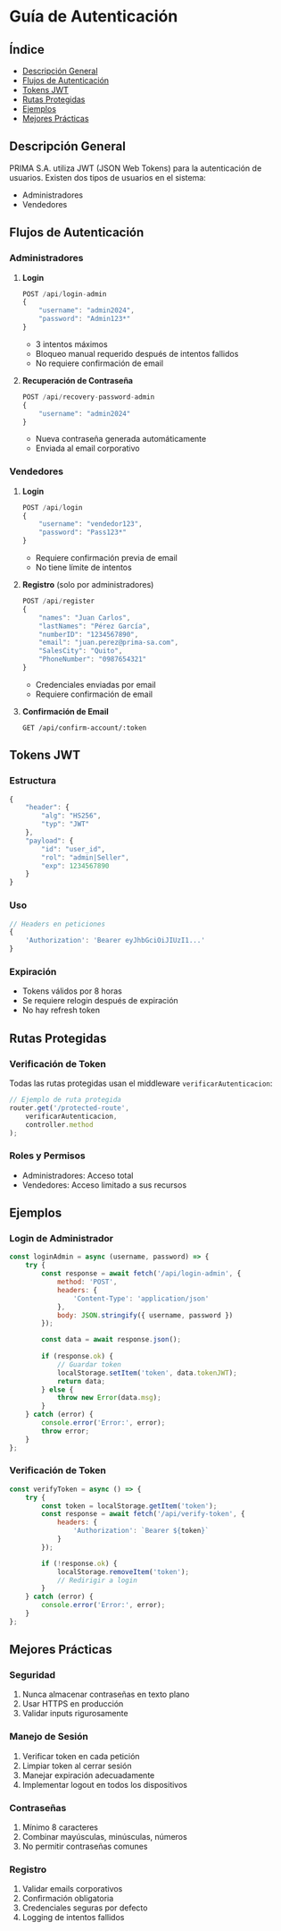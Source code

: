 # Guía de Autenticación

## Índice
- [Descripción General](#descripción-general)
- [Flujos de Autenticación](#flujos-de-autenticación)
- [Tokens JWT](#tokens-jwt)
- [Rutas Protegidas](#rutas-protegidas)
- [Ejemplos](#ejemplos)
- [Mejores Prácticas](#mejores-prácticas)

## Descripción General
PRIMA S.A. utiliza JWT (JSON Web Tokens) para la autenticación de usuarios. Existen dos tipos de usuarios en el sistema:
- Administradores
- Vendedores

## Flujos de Autenticación

### Administradores
1. **Login**
   ```javascript
   POST /api/login-admin
   {
       "username": "admin2024",
       "password": "Admin123*"
   }
   ```
   - 3 intentos máximos
   - Bloqueo manual requerido después de intentos fallidos
   - No requiere confirmación de email

2. **Recuperación de Contraseña**
   ```javascript
   POST /api/recovery-password-admin
   {
       "username": "admin2024"
   }
   ```
   - Nueva contraseña generada automáticamente
   - Enviada al email corporativo

### Vendedores
1. **Login**
   ```javascript
   POST /api/login
   {
       "username": "vendedor123",
       "password": "Pass123*"
   }
   ```
   - Requiere confirmación previa de email
   - No tiene límite de intentos

2. **Registro** (solo por administradores)
   ```javascript
   POST /api/register
   {
       "names": "Juan Carlos",
       "lastNames": "Pérez García",
       "numberID": "1234567890",
       "email": "juan.perez@prima-sa.com",
       "SalesCity": "Quito",
       "PhoneNumber": "0987654321"
   }
   ```
   - Credenciales enviadas por email
   - Requiere confirmación de email

3. **Confirmación de Email**
   ```
   GET /api/confirm-account/:token
   ```

## Tokens JWT

### Estructura
```javascript
{
    "header": {
        "alg": "HS256",
        "typ": "JWT"
    },
    "payload": {
        "id": "user_id",
        "rol": "admin|Seller",
        "exp": 1234567890
    }
}
```

### Uso
```javascript
// Headers en peticiones
{
    'Authorization': 'Bearer eyJhbGciOiJIUzI1...'
}
```

### Expiración
- Tokens válidos por 8 horas
- Se requiere relogin después de expiración
- No hay refresh token

## Rutas Protegidas

### Verificación de Token
Todas las rutas protegidas usan el middleware `verificarAutenticacion`:

```javascript
// Ejemplo de ruta protegida
router.get('/protected-route', 
    verificarAutenticacion, 
    controller.method
);
```

### Roles y Permisos
- Administradores: Acceso total
- Vendedores: Acceso limitado a sus recursos

## Ejemplos

### Login de Administrador
```javascript
const loginAdmin = async (username, password) => {
    try {
        const response = await fetch('/api/login-admin', {
            method: 'POST',
            headers: {
                'Content-Type': 'application/json'
            },
            body: JSON.stringify({ username, password })
        });

        const data = await response.json();
        
        if (response.ok) {
            // Guardar token
            localStorage.setItem('token', data.tokenJWT);
            return data;
        } else {
            throw new Error(data.msg);
        }
    } catch (error) {
        console.error('Error:', error);
        throw error;
    }
};
```

### Verificación de Token
```javascript
const verifyToken = async () => {
    try {
        const token = localStorage.getItem('token');
        const response = await fetch('/api/verify-token', {
            headers: {
                'Authorization': `Bearer ${token}`
            }
        });

        if (!response.ok) {
            localStorage.removeItem('token');
            // Redirigir a login
        }
    } catch (error) {
        console.error('Error:', error);
    }
};
```

## Mejores Prácticas

### Seguridad
1. Nunca almacenar contraseñas en texto plano
2. Usar HTTPS en producción
3. Validar inputs rigurosamente

### Manejo de Sesión
1. Verificar token en cada petición
2. Limpiar token al cerrar sesión
3. Manejar expiración adecuadamente
4. Implementar logout en todos los dispositivos

### Contraseñas
1. Mínimo 8 caracteres
2. Combinar mayúsculas, minúsculas, números
3. No permitir contraseñas comunes

### Registro
1. Validar emails corporativos
2. Confirmación obligatoria
3. Credenciales seguras por defecto
4. Logging de intentos fallidos